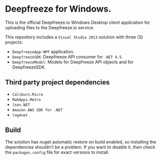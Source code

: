 Deepfreeze for Windows. 
=======================

This is the official Deepfreeze.io Windows Desktop client application for uploading files to the Deepfreeze.io service.

This repository includes a ```Visual Studio 2013``` solution with three (3) projects:

- ```DeepfreezeApp```: ```WPF``` application.
- ```DeepfreezeSDK```: Deepfreeze API consumer for ```.NET 4.5```.
- ```DeepfreezeModel```: Models for Deepfreeze API objects and for DeepfreezeSDK.

Third party project dependencies
--------------------------------
- ```Caliburn.Micro```
- ```MahApps.Metro```
- ```Json.NET```
- ```Amazon AWS SDK for .NET```
- ```log4net```

Build
-----
The solution has nuget automatic restore on build enabled, so installing the dependencies shouldn't be a problem.
If you want to disable it, then check the ```packages.config``` file for exact versions to install.
